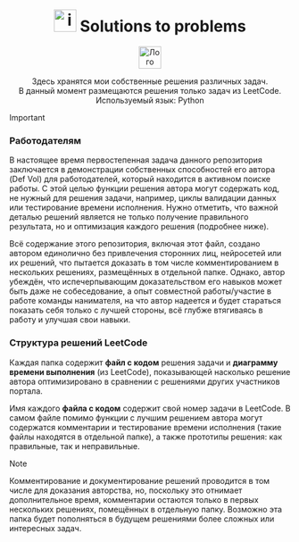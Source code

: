 <div align="center">
  
# <img width="40" height="40" alt="image" src="https://github.com/user-attachments/assets/2347d6c8-b1ca-4306-aca8-27df89dc4b60" /> Solutions to problems
<a href="https://leetcode.com/">
  <picture>
    <source media="(prefers-color-scheme: dark)" srcset="https://github.com/user-attachments/assets/fadf18f4-8c42-4dac-96d2-b50da1954085">
    <source media="(prefers-color-scheme: light)" srcset="https://github.com/user-attachments/assets/ad0e3eda-ebbe-4fd5-8613-91d673b98fd1">
    <img width="40" height="40" alt="Лого LeetCode" src="https://github.com/user-attachments/assets/ad0e3eda-ebbe-4fd5-8613-91d673b98fd1">
  </picture>
</a>

Здесь хранятся мои собственные решения различных задач.  
В данный момент размещаются решения только задач из LeetCode.  
Используемый язык: Python

</div>

>[!IMPORTANT]
>### Работодателям
>В настоящее время первостепенная задача данного репозитория заключается в демонстрации собственных способностей его автора (Def Vol) для работодателей, который находится в активном поиске работы.
>С этой целью функции решения автора могут содержать код, не нужный для решения задачи, например, циклы валидации данных или тестирование времени исполнения.
>Нужно отметить, что важной деталью решений является не только получение правильного результата, но и оптимизация каждого решения (подробнее ниже).
>
>Всё содержание этого репозитория, включая этот файл, создано автором единолично без привлечения сторонних лиц, нейросетей или их решений, что пытается доказать в том числе комментированием в нескольких решениях, размещённых в отдельной папке.
>Однако, автор убеждён, что испечерпывающим доказательством его навыков может быть даже не собеседование, а опыт совместной работы/участие в работе команды нанимателя, на что автор надеется и будет стараться показать себя только с лучшей стороны, всё глубже втягиваясь в работу и улучшая свои навыки.


### Структура решений LeetCode
Каждая папка содержит **файл с кодом** решения задачи и **диаграмму времени выполнения** (из LeetCode), показывающей насколько решение автора оптимизировано в сравнении с решениями других участников портала. 

Имя каждого **файла с кодом** содержит свой номер задачи в LeetCode. В самом файле помимо функции с лучшим решением автора могут содержатся комментарии и тестирование времени исполнения (такие файлы находятся в отдельной папке), а также прототипы решения: как правильные, так и неправильные.
>[!NOTE]
>Комментирование и документирование решений проводится в том числе для доказания авторства, но, поскольку это отнимает дополнительное время, комментарии остаются только в первых нескольких решениях, помещённых в отдельную папку. Возможно эта папка будет пополняться в будущем решениями более сложных или интересных задач.

